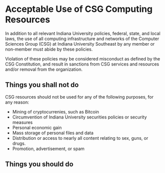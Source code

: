 # Acceptable Use of CSG Computing Resources
In addition to all relevant Indiana University policies, federal, state, and local laws,  the use of all computing infrastructure and networks of the Computer Sciences Group (CSG) at Indiana University Southeast by any member or non-member must abide by these policies. 

Violation of these policies may be considered misconduct as defined by the CSG Constitution, and result in sanctions from CSG services and resources and/or removal from the organization. 

## Things you shall not do
CSG resources should not be used for any of the following purposes, for any reason:
* Mining of cryptocurrenies, such as Bitcoin
* Circumvention of Indiana University securities policies or security measures
* Personal economic gain 
* Mass storage of personal files and data
* Distribution or access to nearly all content relating to sex, guns, or drugs. 
* Promotion, advertisement, or spam

## Things you should do
